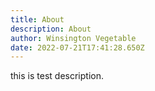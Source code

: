 ```yaml
---
title: About
description: About
author: Winsington Vegetable
date: 2022-07-21T17:41:28.650Z
---
```

this is test description.
